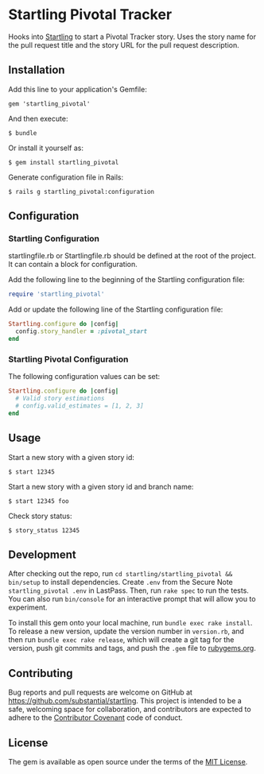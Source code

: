# Startling Pivotal Tracker

Hooks into [Startling](https://rubygems.org/gems/startling) to start a Pivotal
Tracker story. Uses the story name for the pull request title and the story URL
for the pull request description.

## Installation

Add this line to your application's Gemfile:

    gem 'startling_pivotal'

And then execute:

    $ bundle

Or install it yourself as:

    $ gem install startling_pivotal

Generate configuration file in Rails: 

    $ rails g startling_pivotal:configuration 

## Configuration

### Startling Configuration

startlingfile.rb or Startlingfile.rb should be defined at the root of the
project. It can contain a block for configuration.

Add the following line to the beginning of the Startling configuration file:

```ruby
require 'startling_pivotal'
```

Add or update the following line of the Startling configuration file:

```ruby
Startling.configure do |config|
  config.story_handler = :pivotal_start
end
```

### Startling Pivotal Configuration

The following configuration values can be set:

```ruby
Startling.configure do |config|
  # Valid story estimations
  # config.valid_estimates = [1, 2, 3]
end
```

## Usage

Start a new story with a given story id:

    $ start 12345

Start a new story with a given story id and branch name:

    $ start 12345 foo

Check story status:

    $ story_status 12345

## Development

After checking out the repo, run `cd startling/startling_pivotal && bin/setup`
to install dependencies. Create `.env` from the Secure Note `startling_pivotal
.env` in LastPass. Then, run `rake spec` to run the tests. You can also run
`bin/console` for an interactive prompt that will allow you to experiment.

To install this gem onto your local machine, run `bundle exec rake install`.
To release a new version, update the version number in `version.rb`, and then
run `bundle exec rake release`, which will create a git tag for the version,
push git commits and tags, and push the `.gem` file to
[rubygems.org](https://rubygems.org).

## Contributing

Bug reports and pull requests are welcome on GitHub at
https://github.com/substantial/startling. This project is intended to be a safe,
welcoming space for collaboration, and contributors are expected to adhere to
the [Contributor Covenant](http://contributor-covenant.org) code of conduct.

## License

The gem is available as open source under the terms of the
[MIT License](http://opensource.org/licenses/MIT).
